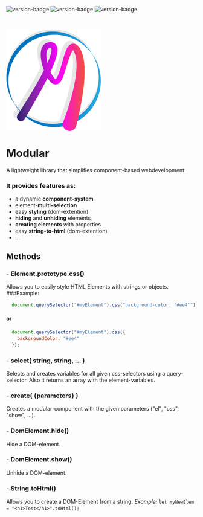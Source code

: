 ![version-badge](https://img.shields.io/badge/version-1.0-brightgreen.svg)
![version-badge](https://img.shields.io/badge/development-active-blue.svg)
![version-badge](https://img.shields.io/badge/license-MIT-orange.svg)

<br>

![logo](https://github.com/KargJonas/random/blob/master/modular/Modular-Logo.png)

# Modular
A lightweight library that simplifies component-based webdevelopment.<br>
### It provides features as:
- a dynamic <b>component-system</b>
- element-<b>multi-selection</b>
- easy <b>styling</b> (dom-extention)
- <b>hiding</b> and <b>unhiding</b> elements
- <b>creating elements</b> with properties
- easy <b>string-to-html</b> (dom-extention)
- ...

## Methods
### - Element.prototype.css()
Allows you to easily style HTML Elements with strings or objects.
###Example:

```javascript
  document.querySelector("#myElement").css("background-color: '#ee4'");
```

#### or

```javascript
  document.querySelector("#myElement").css({
    backgroundColor: "#ee4"
  });
```

### - select( string, string, ... )
Selects and creates variables for all given css-selectors using a query-selector. Also it returns an array with the element-variables.

### - create( {parameters} )
Creates a modular-component with the given parameters ("el", "css", "show", ...).

### - DomElement.hide()
Hide a DOM-element.

### - DomElement.show()
Unhide a DOM-element.

### - String.toHtml()
Allows you to create a DOM-Element from a string.
_Example:_
```let myNewElem = "<h1>Test</h1>".toHtml();```
